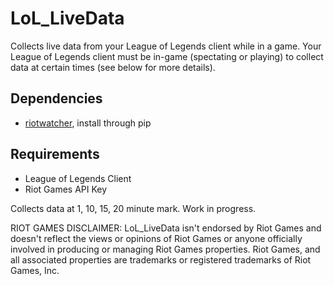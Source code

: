# LoL_LiveData
Collects live data from your League of Legends client while in a game.  Your League of Legends client must be in-game (spectating or playing)
to collect data at certain times (see below for more details).

## Dependencies
- [riotwatcher](https://riot-watcher.readthedocs.io/en/latest/), install through pip

## Requirements 
- League of Legends Client
- Riot Games API Key

Collects data at 1, 10, 15, 20 minute mark.
Work in progress.

RIOT GAMES DISCLAIMER:
LoL_LiveData isn't endorsed by Riot Games and doesn't reflect the views or opinions of Riot Games or anyone officially involved 
in producing or managing Riot Games properties. Riot Games, and all associated properties are trademarks or registered trademarks 
of Riot Games, Inc.
